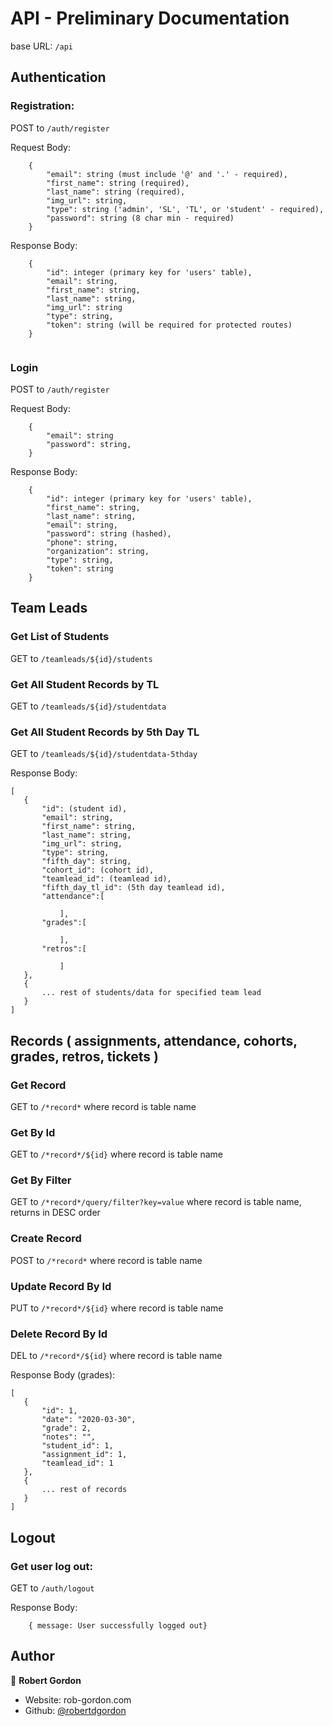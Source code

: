 # API - Preliminary Documentation
base URL: ``` /api ```

## Authentication
### Registration:
POST to ``` /auth/register ```

Request Body:
```
    {
        "email": string (must include '@' and '.' - required),
        "first_name": string (required),
        "last_name": string (required),
        "img_url": string,
        "type": string ('admin', 'SL', 'TL', or 'student' - required),
        "password": string (8 char min - required)
    }
```

Response Body:
```
    {
        "id": integer (primary key for 'users' table),
        "email": string,
        "first_name": string,
        "last_name": string,
        "img_url": string
        "type": string,
        "token": string (will be required for protected routes)
    }
  
```

### Login
POST to ``` /auth/register ```

Request Body:
```
    {
        "email": string
        "password": string,
    }
```

Response Body:
```
    {
        "id": integer (primary key for 'users' table),
        "first_name": string,
        "last_name": string,
        "email": string,
        "password": string (hashed),
        "phone": string,
        "organization": string,
        "type": string,
        "token": string
    }
```

## Team Leads

 ### Get List of Students
 GET to ``` /teamleads/${id}/students ```

 ### Get All Student Records by TL
 GET to ``` /teamleads/${id}/studentdata ```

 ### Get All Student Records by 5th Day TL
 GET to ``` /teamleads/${id}/studentdata-5thday ```

 Response Body:
 ```
 [
    {
        "id": (student id),
        "email": string,
        "first_name": string,
        "last_name": string,
        "img_url": string,
        "type": string,
        "fifth_day": string,
        "cohort_id": (cohort id),
        "teamlead_id": (teamlead id),
        "fifth_day_tl_id": (5th day teamlead id),
        "attendance":[

            ],
        "grades":[

            ],
        "retros":[

            ]
    },
    {
        ... rest of students/data for specified team lead
    }
 ]
 ```

## Records ( assignments, attendance, cohorts, grades, retros, tickets )
 ### Get Record
 GET to ``` /*record* ``` where record is table name

 ### Get By Id
 GET to ``` /*record*/${id} ``` where record is table name

 ### Get By Filter
 GET to ``` /*record*/query/filter?key=value ``` where record is table name, returns in DESC order

 ### Create Record
 POST to ``` /*record* ``` where record is table name

 ### Update Record By Id
 PUT to ``` /*record*/${id} ``` where record is table name

 ### Delete Record By Id
 DEL to ``` /*record*/${id} ``` where record is table name

 Response Body (grades):
 ```
 [
    {
        "id": 1,
        "date": "2020-03-30",
        "grade": 2,
        "notes": "",
        "student_id": 1,
        "assignment_id": 1,
        "teamlead_id": 1
    },
    {
        ... rest of records
    }
 ]
 ```

## Logout
### Get user log out:
GET to ```/auth/logout```

Response Body:
```
    { message: User successfully logged out}
```
## Author

👤 **Robert Gordon**

* Website: rob-gordon.com
* Github: [@robertdgordon](https://github.com/robertdgordon)